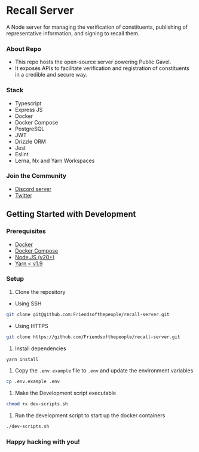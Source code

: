 # Recall Server
A Node server for managing the verification of constituents, publishing of representative information, and signing to recall them.

### About Repo
- This repo hosts the open-source server powering Public Gavel.
- It exposes APIs to facilitate verification and registration of constituents in a credible and secure way.

### Stack
- Typescript
- Express JS
- Docker
- Docker Compose
- PostgreSQL
- JWT
- Drizzle ORM
- Jest
- Eslint
- Lerna, Nx and Yarn Workspaces


### Join the Community
- [Discord server](https://discord.gg/v6TYzfuZc8)
- [Twitter]()



## Getting Started with Development

### Prerequisites
- [Docker](https://docs.docker.com/desktop/)
- [Docker Compose](https://docs.docker.com/compose/install/)
- [Node.JS (v20+)](https://nodejs.org/en/download/)
- [Yarn < v1.9](https://yarnpkg.com/getting-started/install)

### Setup
1. Clone the repository
- Using SSH
```bash
git clone git@github.com:Friendsofthepeople/recall-server.git
```
- Using HTTPS
```bash
git clone https://github.com/Friendsofthepeople/recall-server.git
```

1. Install dependencies
```bash
yarn install
```

1. Copy the `.env.example` file to `.env` and update the environment variables
```bash
cp .env.example .env
```

1. Make the Development script executable
```bash
chmod +x dev-scripts.sh
```

1. Run the development script to start up the docker containers
```bash
./dev-scripts.sh
```

### Happy hacking with you!
